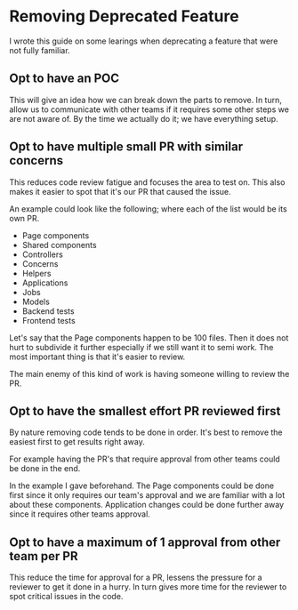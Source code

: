 # Removing Deprecated Feature

I wrote this guide on some learings when deprecating a feature that were not fully familiar.

## Opt to have an POC

This will give an idea how we can break down the parts to remove.
In turn, allow us to communicate with other teams if it requires some other steps we are not aware of. By the time we actually do it; we have everything setup.

## Opt to have multiple small PR with similar concerns

This reduces code review fatigue and focuses the area to test on.
This also makes it easier to spot that it's our PR that caused the issue.

An example could look like the following;
where each of the list would be its own PR.

* Page components
* Shared components
* Controllers
* Concerns
* Helpers
* Applications
* Jobs
* Models
* Backend tests
* Frontend tests

Let's say that the Page components happen to be 100 files. Then it does not hurt to subdivide it further especially if we still want it to semi work. The most important thing is that it's easier to review.

The main enemy of this kind of work is having someone willing to review the PR.

## Opt to have the smallest effort PR reviewed first

By nature removing code tends to be done in order. It's best to remove the easiest first to get results right away.

For example having the PR's that require approval from other teams could be done in the end.

In the example I gave beforehand. The Page components could be done first since it only requires our team's approval and we are familiar with a lot about these components. Application changes could be done further away since it requires other teams approval.

## Opt to have a maximum of 1 approval from other team per PR

This reduce the time for approval for a PR, lessens the pressure for a reviewer to get it done in a hurry. In turn gives more time for the reviewer to spot critical issues in the code.
